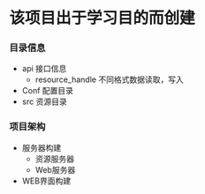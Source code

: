 <h1>该项目出于学习目的而创建</h1>
<h3>目录信息</h3>

- api 接口信息
    + resource_handle 不同格式数据读取，写入
- Conf 配置目录
- src 资源目录

<h3>项目架构</h3>

- 服务器构建
    + 资源服务器
    + Web服务器
- WEB界面构建